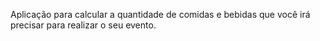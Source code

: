 Aplicação para calcular a quantidade de comidas e bebidas que você irá precisar para realizar o seu evento.
